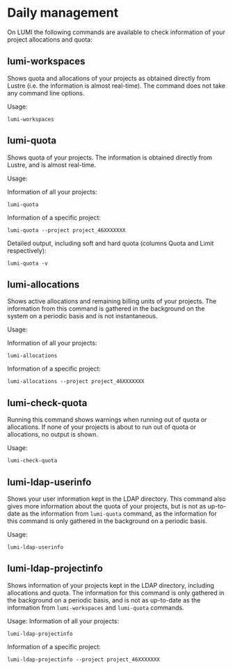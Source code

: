 # Daily management


On LUMI the following commands are available to check information of your project allocations and quota:


## lumi-workspaces

Shows quota and allocations of your projects as obtained directly from Lustre (i.e. the information is almost real-time). The command does not take any command line options. 

Usage:
```
lumi-workspaces
```


## lumi-quota

Shows quota of your projects. The information is obtained directly from Lustre, and is almost real-time. 

Usage:

Information of all your projects: 
```
lumi-quota
```
Information of a specific project:
```
lumi-quota --project project_46XXXXXXX
```
Detailed output, including soft and hard quota (columns Quota and Limit respectively):
```
lumi-quota -v
```


## lumi-allocations

Shows active allocations and remaining billing units of your projects. The information from this command is gathered in the background on the system on a periodic basis and is not instantaneous.  

Usage:

  Information of all your projects: 
  ```
  lumi-allocations
  ``` 

  Information of a specific project: 
  ```
  lumi-allocations --project project_46XXXXXXX
  ```


## lumi-check-quota

Running this command shows warnings when running out of quota or allocations. If none of your projects is about to run out of quota or allocations, no output is shown.

Usage:
```
lumi-check-quota
```


## lumi-ldap-userinfo

Shows your user information kept in the LDAP directory. This command also gives more information about the quota of your projects, but is not as up-to-date as the information from `lumi-quota` command, as the information for this command is only gathered in the background on a periodic basis. 

Usage:
```
lumi-ldap-userinfo
```


## lumi-ldap-projectinfo

Shows information of your projects kept in the LDAP directory, including allocations and quota. The information for this command is only gathered in the background on a periodic basis, and is not as up-to-date as the information from `lumi-workspaces` and `lumi-quota` commands.

Usage:
Information of all your projects:
```
lumi-ldap-projectinfo 
```
Information of a specific project:
```
lumi-ldap-projectinfo --project project_46XXXXXXX
```



